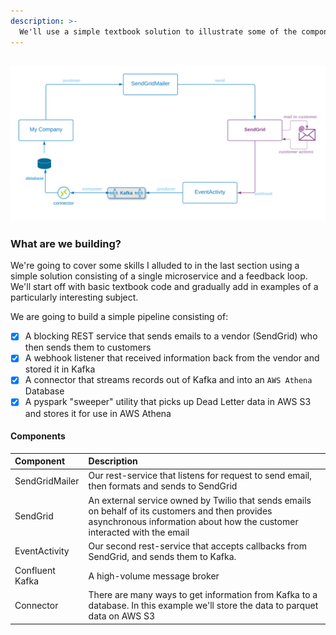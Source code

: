 ```yaml
---
description: >-
  We'll use a simple textbook solution to illustrate some of the components of a complete production deliverable.
---
```

![](../.gitbook/assets/sendgrid-personal-sendgrid-pipeline.png)
---

### What are we building?

We're going to cover some skills I alluded to in the last section using a simple solution consisting of a single microservice and a feedback loop.  We'll start off with basic textbook code and gradually add in examples of a particularly interesting subject. 

We are going to build a simple pipeline consisting of:
* [x] A blocking REST service that sends emails to a vendor (SendGrid) who then sends them to customers
* [x] A webhook listener that received information back from the vendor and stored it in Kafka
* [x] A connector that streams records out of Kafka and into an `AWS Athena` Database
* [x] A pyspark "sweeper" utility that picks up Dead Letter data in AWS S3 and stores it for use in AWS Athena

#### Components

|**Component** | **Description** |  
| :--- | :--- |
| SendGridMailer | Our rest-service that listens for request to send email, then formats and sends to SendGrid |  |  
| SendGrid | An external service owned by Twilio that sends emails on behalf of its customers and then provides asynchronous information about how the customer interacted with the email|  |  
| EventActivity | Our second rest-service that accepts callbacks from SendGrid, and sends them to Kafka.    |  |  
| Confluent Kafka | A high-volume message broker |  |  
| Connector | There are many ways to get information from Kafka to a database.  In this example we'll store the data to parquet data on AWS S3 |  |  


